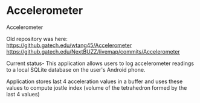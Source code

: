 # Accelerometer
Accelerometer

Old repository was here:  
https://github.gatech.edu/wtang45/Accelerometer  
https://github.gatech.edu/NextBUZZ/livemap/commits/Accelerometer  

Current status- 
This application allows users to log accelerometer readings to a local SQLite database on the user's Android phone. 

Application stores last 4 acceleration values in a buffer and uses these values to compute jostle index (volume of the tetrahedron formed by the last 4 values)
